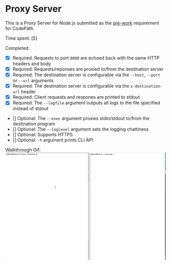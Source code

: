 # Proxy Server

This is a Proxy Server for Node.js submitted as the [pre-work](http://courses.codepath.com/snippets/intro_to_nodejs/prework) requirement for CodePath.

Time spent: [5]

Completed:

* [X] Required: Requests to port `8000` are echoed back with the same HTTP headers and body
* [X] Required: Requests/reponses are proxied to/from the destination server
* [X] Required: The destination server is configurable via the `--host`, `--port`  or `--url` arguments
* [X] Required: The destination server is configurable via the `x-destination-url` header
* [X] Required: Client requests and respones are printed to stdout
* [X] Required: The `--logfile` argument outputs all logs to the file specified instead of stdout
* [] Optional: The `--exec` argument proxies stdin/stdout to/from the destination program
* [] Optional: The `--loglevel` argument sets the logging chattiness
* [] Optional: Supports HTTPS
* [] Optional: `-h` argument prints CLI API

Walkthrough Gif:
![alt tag](https://raw.githubusercontent.com/baddooz/nodejs/master/Walkthrough.gif)
